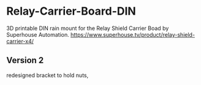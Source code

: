 # Relay-Carrier-Board-DIN
3D printable DIN rain mount for the Relay Shield Carrier Boad by Superhouse Automation.
https://www.superhouse.tv/product/relay-shield-carrier-x4/


## Version 2 
redesigned bracket to hold nuts, 

